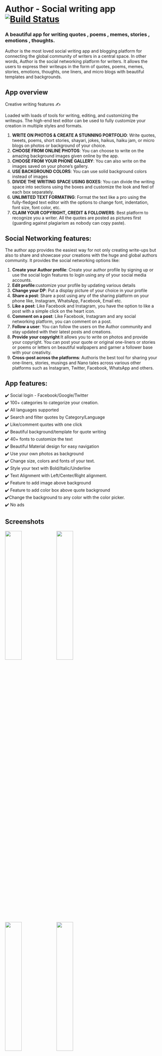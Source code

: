 # Author - Social writing app  [![Build Status](https://travis-ci.org/sachinrana135/Author.svg?branch=master)](https://travis-ci.org/sachinrana135/Author)
<h3>A beautiful app for writing quotes , poems , memes, stories , emotions , thoughts.</h3>

Author is the most loved social writing app and blogging platform for connecting the global community of writers in a central space. In other words, Author is the social networking platform for writers. 
It allows the users to express their writeups in the form of quotes, poems, memes, stories, emotions, thoughts, one liners, and micro blogs with beautiful templates and backgrounds. 

<h2>App overview</h2>  

Creative writing features ✍️  

Loaded with loads of tools for writing, editing, and customizing the writeups. The high-end text editor can be used to fully customize your creation in multiple styles and formats. 

1. <b>WRITE ON PHOTOS & CREATE A STUNNING PORTFOLIO</b>: Write quotes, tweets, poems, short stories, shayari, jokes, haikus, haiku jam, or micro blogs on photos or background of your choice.  
2. <b>CHOOSE FROM ONLINE PHOTOS</b>: You can choose to write on the amazing background images given online by the app.  
3. <b>CHOOSE FROM YOUR PHONE GALLERY</b>: You can also write on the images saved on your phone’s gallery.  
4. <b>USE BACKGROUND COLORS</b>: You can use solid background colors instead of images  
5. <b>DIVIDE THE WRITING SPACE USING BOXES</b>: You can divide the writing space into sections using the boxes and customize the look and feel of each box separately.   
6. <b>UNLIMITED TEXT FORMATING</b>: Format the text like a pro using the fully-fledged text editor with the options to change font, indentation, font size, font color, etc.   
7. <b>CLAIM YOUR COPYRIGHT, CREDIT & FOLLOWERS</b>: Best platform to recognize you a writer. All the quotes are posted as pictures first (guarding against plagiarism as nobody can copy paste).  

<h2>Social Networking features:</h2>  
The author app provides the easiest way for not only creating write-ups but also to share and showcase your creations with the huge and global authors community. It provides the social networking options like:  


1. <b>Create your Author profile</b>: Create your author profile by signing up or use the social login features to login using any of your social media accounts.  
2. <b>Edit profile</b>:customize your profile by updating various details  
3. <b>Change your DP</b>: Put a display picture of your choice in your profile  
4. <b>Share a post</b>: Share a post using any of the sharing platform on your phone like, Instagram, WhatsApp, Facebook, Email etc.   
5. <b>Like a post</b>: Like Facebook and Instagram, you have the option to like a post with a simple click on the heart icon.  
6. <b>Comment on a post</b>: Like Facebook, Instagram and any social networking platform, you can comment on a post.   
7. <b>Follow a user</b>: You can follow the users on the Author community and stay updated with their latest posts and creations.   
8. <b>Provide your copyright</b>:It allows you to write on photos and provide your copyright. You can post your quote or original one-liners or stories or poems or letters on beautiful wallpapers and garner a follower base with your creativity.  
9. <b>Cross-post across the platforms</b>: Authoris the best tool for sharing your one-liners, stories, musings and Nano tales across various other platforms such as Instagram, Twitter, Facebook, WhatsApp and others.  

<h2>App features:</h2>  

✔️ Social login - Facebook/Google/Twitter  
✔️ 100+ categories to categorize your creation.  
✔️ All languages supported   
✔️ Search and filter quotes by Category/Language  
✔️ Like/comment quotes with one click  
✔️ Beautiful background/template for quote writing  
✔️ 40+ fonts to customize the text  
✔️ Beautiful Material design for easy navigation  
✔️ Use your own photos as background  
✔️ Change size, colors and fonts of your text.  
✔️ Style your text with Bold/Italic/Underline  
✔️ Text Alignment with Left/Center/Right alignment.  
✔️ Feature to add image above background  
✔️ Feature to add color box above quote background  
✔️Change the background to any color with the color picker.  
✔️ No ads  

<h2>Screenshots</h2>

<img src="https://lh3.googleusercontent.com/rhj4xqODlotpJl47t6mJOYEikut51HONXQgZ0fWFh36ZvLuODC6QJBd21xWj7UQzhA=h900-rw" width="33%" /> <img src="https://lh3.googleusercontent.com/W7NNRKHtMqpDul4jXEplTPPYm4CMrioSmNHiSAqWbtvPB5gw27jd3TP6ha34pVLMpvU=h900-rw" width="33%" />
<img src="https://lh3.googleusercontent.com/OylYCVCPv5I9aY0xvv_nydMrKpfGUHqZ1QJXO6JXooCcPuL4-h3tCosWBSwpkeC0hqZY=h900-rw" width="33%"/> <img src="https://lh3.googleusercontent.com/ogZR2H5_xdmWkTLUC_inD-3a-dAym_szaz4XXugNlh0k667OlIjek-GW9O7uPqC9Iw=h900-rw" width="33%" />
<img src="https://lh3.googleusercontent.com/9C9SMz4l-HgUnTEtrb_-8TYycFr8dCaOy0NAJbuOFTmYJ5X5Qv3sn4S7sgiri2U4AA=h900-rw" width="33%" />
<img src="https://lh3.googleusercontent.com/cnrKJYg-B2ZoAN5q9N8_Ip713zelUDRPN5N11m5xWaKUKkabow9w-5lI8ghAaJj4Fyk=h900-rw" width="33%" />
<img src="https://lh3.googleusercontent.com/2rCERukBweJhEoTf_0Zi3JKOu0cZrN4B-hxjMnj-GXIyHOriIItNWmXcymjo3zgblPU=h900-rw" width="33%" />
<img src="https://lh3.googleusercontent.com/shsvQF21lvbUuwGYRjA0j2uvyaJZbrz-lcnneed9Y0KNmX0-XzCs3Ag-IW_7mT_AmSLG=h900-rw" width="33%" />

<h2>Watch on youtube</h2>

[![Author video](https://img.youtube.com/vi/s0W1QdjIiwo/0.jpg)](https://www.youtube.com/watch?v=s0W1QdjIiwo)

<a href='https://play.google.com/store/apps/details?id=com.alfanse.author&utm_source=github&utm_campaign=home page&pcampaignid=MKT-Other-global-all-co-prtnr-py-PartBadge-Mar2515-1'><img alt='Get it on Google Play' src='https://play.google.com/intl/en_us/badges/images/generic/en_badge_web_generic.png'/></a>


## Contributers

* **Sachin Rana** - [Sachin Rana](https://github.com/sachinrana135)

## License

This project is licensed under the Apache License 2.0 - see the [LICENSE.md](LICENSE.md) file for details
